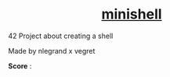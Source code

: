 <h1 align="center"><u>minishell</u></h1>
42 Project about creating a shell

Made by nlegrand x vegret

**Score** : 
<br>

